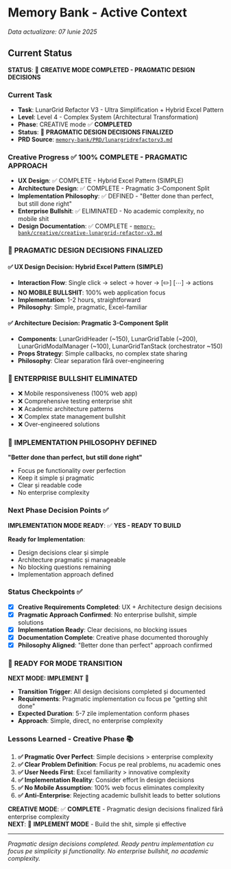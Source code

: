 # Memory Bank - Active Context
*Data actualizare: 07 Iunie 2025*

## Current Status
**STATUS**: 🎨 **CREATIVE MODE COMPLETED - PRAGMATIC DESIGN DECISIONS**

### Current Task  
- **Task**: LunarGrid Refactor V3 - Ultra Simplification + Hybrid Excel Pattern
- **Level**: Level 4 - Complex System (Architectural Transformation)
- **Phase**: CREATIVE mode ✅ **COMPLETED**
- **Status**: 🎨 **PRAGMATIC DESIGN DECISIONS FINALIZED**
- **PRD Source**: [`memory-bank/PRD/lunargridrefactorv3.md`](PRD/lunargridrefactorv3.md)

### Creative Progress ✅ **100% COMPLETE - PRAGMATIC APPROACH**
- **UX Design**: ✅ COMPLETE - Hybrid Excel Pattern (SIMPLE)
- **Architecture Design**: ✅ COMPLETE - Pragmatic 3-Component Split
- **Implementation Philosophy**: ✅ DEFINED - "Better done than perfect, but still done right"
- **Enterprise Bullshit**: ✅ ELIMINATED - No academic complexity, no mobile shit
- **Design Documentation**: ✅ COMPLETE - [`memory-bank/creative/creative-lunargrid-refactor-v3.md`](creative/creative-lunargrid-refactor-v3.md)

### 🎯 **PRAGMATIC DESIGN DECISIONS FINALIZED**

#### **✅ UX Design Decision: Hybrid Excel Pattern (SIMPLE)**
- **Interaction Flow**: Single click → select → hover → [✏️] [⋯] → actions
- **NO MOBILE BULLSHIT**: 100% web application focus
- **Implementation**: 1-2 hours, straightforward
- **Philosophy**: Simple, pragmatic, Excel-familiar

#### **✅ Architecture Decision: Pragmatic 3-Component Split**
- **Components**: LunarGridHeader (~150), LunarGridTable (~200), LunarGridModalManager (~100), LunarGridTanStack (orchestrator ~150)
- **Props Strategy**: Simple callbacks, no complex state sharing
- **Philosophy**: Clear separation fără over-engineering

### 🚫 **ENTERPRISE BULLSHIT ELIMINATED**
- ❌ Mobile responsiveness (100% web app)
- ❌ Comprehensive testing enterprise shit  
- ❌ Academic architecture patterns
- ❌ Complex state management bullshit
- ❌ Over-engineered solutions

### 🎯 **IMPLEMENTATION PHILOSOPHY DEFINED**
**"Better done than perfect, but still done right"**
- Focus pe functionality over perfection
- Keep it simple și pragmatic
- Clear și readable code
- No enterprise complexity

### Next Phase Decision Points ✅
**IMPLEMENTATION MODE READY**: ✅ **YES - READY TO BUILD**

**Ready for Implementation**:
- Design decisions clear și simple
- Architecture pragmatic și manageable  
- No blocking questions remaining
- Implementation approach defined

### Status Checkpoints ✅
- [x] **Creative Requirements Completed**: UX + Architecture design decisions
- [x] **Pragmatic Approach Confirmed**: No enterprise bullshit, simple solutions
- [x] **Implementation Ready**: Clear decisions, no blocking issues
- [x] **Documentation Complete**: Creative phase documented thoroughly
- [x] **Philosophy Aligned**: "Better done than perfect" approach confirmed

### 🚀 **READY FOR MODE TRANSITION**

**NEXT MODE: IMPLEMENT** 🔨
- **Transition Trigger**: All design decisions completed și documented
- **Requirements**: Pragmatic implementation cu focus pe "getting shit done"
- **Expected Duration**: 5-7 zile implementation conform phases
- **Approach**: Simple, direct, no enterprise complexity

### Lessons Learned - Creative Phase 📚
1. **✅ Pragmatic Over Perfect**: Simple decisions > enterprise complexity
2. **✅ Clear Problem Definition**: Focus pe real problems, nu academic ones  
3. **✅ User Needs First**: Excel familiarity > innovative complexity
4. **✅ Implementation Reality**: Consider effort în design decisions
5. **✅ No Mobile Assumption**: 100% web focus eliminates complexity
6. **✅ Anti-Enterprise**: Rejecting academic bullshit leads to better solutions

**CREATIVE MODE**: ✅ **COMPLETE** - Pragmatic design decisions finalized fără enterprise complexity  
**NEXT**: 🔨 **IMPLEMENT MODE** - Build the shit, simple și effective

---
*Pragmatic design decisions completed. Ready pentru implementation cu focus pe simplicity și functionality. No enterprise bullshit, no academic complexity.*
